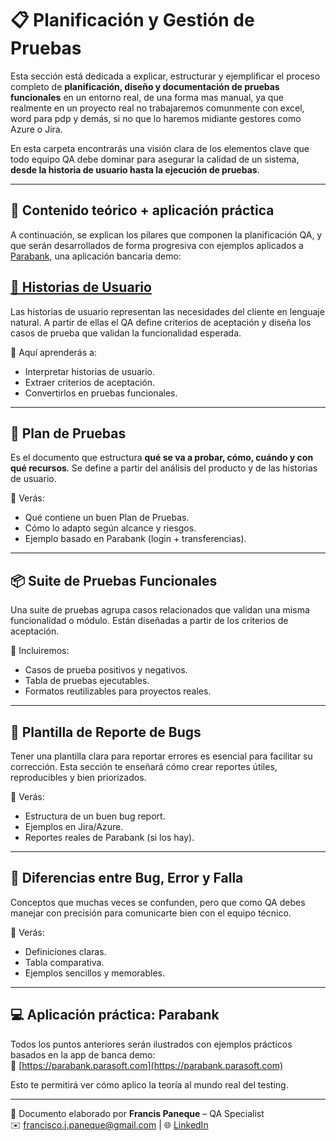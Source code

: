 # 📋 Planificación y Gestión de Pruebas

Esta sección está dedicada a explicar, estructurar y ejemplificar el proceso completo de **planificación, diseño y documentación de pruebas funcionales** en un entorno real, de una forma mas manual, ya que realmente en un proyecto real no trabajaremos comunmente con excel, word para pdp y demás, si no que lo haremos midiante gestores como Azure o Jira.

En esta carpeta encontrarás una visión clara de los elementos clave que todo equipo QA debe dominar para asegurar la calidad de un sistema, **desde la historia de usuario hasta la ejecución de pruebas**.

---

## 📌 Contenido teórico + aplicación práctica

A continuación, se explican los pilares que componen la planificación QA, y que serán desarrollados de forma progresiva con ejemplos aplicados a [Parabank](https://parabank.parasoft.com), una aplicación bancaria demo:

## [🧾 Historias de Usuario](/05-planificacion-y-gestion-de-pruebas/historias-de-usuario)

Las historias de usuario representan las necesidades del cliente en lenguaje natural. A partir de ellas el QA define criterios de aceptación y diseña los casos de prueba que validan la funcionalidad esperada.

📌 Aquí aprenderás a:  
- Interpretar historias de usuario.  
- Extraer criterios de aceptación.  
- Convertirlos en pruebas funcionales.  

---

## 📑 Plan de Pruebas

Es el documento que estructura **qué se va a probar, cómo, cuándo y con qué recursos**. Se define a partir del análisis del producto y de las historias de usuario.

📌 Verás:  
- Qué contiene un buen Plan de Pruebas.  
- Cómo lo adapto según alcance y riesgos.  
- Ejemplo basado en Parabank (login + transferencias).

---

## 📦 Suite de Pruebas Funcionales

Una suite de pruebas agrupa casos relacionados que validan una misma funcionalidad o módulo. Están diseñadas a partir de los criterios de aceptación.

📌 Incluiremos:  
- Casos de prueba positivos y negativos.  
- Tabla de pruebas ejecutables.  
- Formatos reutilizables para proyectos reales.

---

## 🐞 Plantilla de Reporte de Bugs

Tener una plantilla clara para reportar errores es esencial para facilitar su corrección. Esta sección te enseñará cómo crear reportes útiles, reproducibles y bien priorizados.

📌 Verás:  
- Estructura de un buen bug report.  
- Ejemplos en Jira/Azure.  
- Reportes reales de Parabank (si los hay).

---

## 🧠 Diferencias entre Bug, Error y Falla

Conceptos que muchas veces se confunden, pero que como QA debes manejar con precisión para comunicarte bien con el equipo técnico.

📌 Verás:  
- Definiciones claras.  
- Tabla comparativa.  
- Ejemplos sencillos y memorables.

---

## 💻 Aplicación práctica: Parabank

Todos los puntos anteriores serán ilustrados con ejemplos prácticos basados en la app de banca demo:  
🔗 [https://parabank.parasoft.com](https://parabank.parasoft.com)

Esto te permitirá ver cómo aplico la teoría al mundo real del testing.

---

📌 Documento elaborado por **Francis Paneque** – QA Specialist  
✉️ francisco.j.paneque@gmail.com | 🌐 [LinkedIn](https://www.linkedin.com/in/francis-paneque-21092a252)
